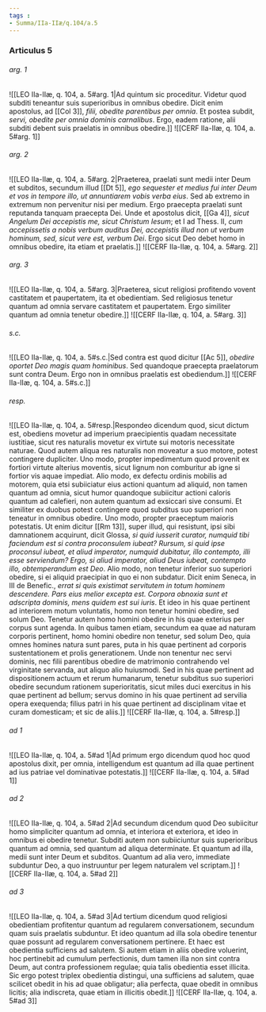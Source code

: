 ```yaml
---
tags : 
- Summa/IIa-IIæ/q.104/a.5
---
```


### Articulus 5

###### arg. 1
![[LEO IIa-IIæ, q. 104, a. 5#arg. 1|Ad quintum sic proceditur. Videtur quod subditi teneantur suis superioribus in omnibus obedire. Dicit enim apostolus, ad [[Col 3]], *filii, obedite parentibus per omnia*. Et postea subdit, *servi, obedite per omnia dominis carnalibus*. Ergo, eadem ratione, alii subditi debent suis praelatis in omnibus obedire.]]
![[CERF IIa-IIæ, q. 104, a. 5#arg. 1]]

###### arg. 2
![[LEO IIa-IIæ, q. 104, a. 5#arg. 2|Praeterea, praelati sunt medii inter Deum et subditos, secundum illud [[Dt 5]], *ego sequester et medius fui inter Deum et vos in tempore illo, ut annuntiarem vobis verba eius*. Sed ab extremo in extremum non pervenitur nisi per medium. Ergo praecepta praelati sunt reputanda tanquam praecepta Dei. Unde et apostolus dicit, [[Ga 4]], *sicut Angelum Dei accepistis me, sicut Christum Iesum*; et I ad Thess. II, *cum accepissetis a nobis verbum auditus Dei, accepistis illud non ut verbum hominum, sed, sicut vere est, verbum Dei*. Ergo sicut Deo debet homo in omnibus obedire, ita etiam et praelatis.]]
![[CERF IIa-IIæ, q. 104, a. 5#arg. 2]]

###### arg. 3
![[LEO IIa-IIæ, q. 104, a. 5#arg. 3|Praeterea, sicut religiosi profitendo vovent castitatem et paupertatem, ita et obedientiam. Sed religiosus tenetur quantum ad omnia servare castitatem et paupertatem. Ergo similiter quantum ad omnia tenetur obedire.]]
![[CERF IIa-IIæ, q. 104, a. 5#arg. 3]]

###### s.c.
![[LEO IIa-IIæ, q. 104, a. 5#s.c.|Sed contra est quod dicitur [[Ac 5]], *obedire oportet Deo magis quam hominibus*. Sed quandoque praecepta praelatorum sunt contra Deum. Ergo non in omnibus praelatis est obediendum.]]
![[CERF IIa-IIæ, q. 104, a. 5#s.c.]]

###### resp.
![[LEO IIa-IIæ, q. 104, a. 5#resp.|Respondeo dicendum quod, sicut dictum est, obediens movetur ad imperium praecipientis quadam necessitate iustitiae, sicut res naturalis movetur ex virtute sui motoris necessitate naturae. Quod autem aliqua res naturalis non moveatur a suo motore, potest contingere dupliciter. Uno modo, propter impedimentum quod provenit ex fortiori virtute alterius moventis, sicut lignum non comburitur ab igne si fortior vis aquae impediat. Alio modo, ex defectu ordinis mobilis ad motorem, quia etsi subiiciatur eius actioni quantum ad aliquid, non tamen quantum ad omnia, sicut humor quandoque subiicitur actioni caloris quantum ad calefieri, non autem quantum ad exsiccari sive consumi. Et similiter ex duobus potest contingere quod subditus suo superiori non teneatur in omnibus obedire. Uno modo, propter praeceptum maioris potestatis. Ut enim dicitur [[Rm 13]], super illud, qui resistunt, ipsi sibi damnationem acquirunt, dicit Glossa, *si quid iusserit curator, numquid tibi faciendum est si contra proconsulem iubeat? Rursum, si quid ipse proconsul iubeat, et aliud imperator, numquid dubitatur, illo contempto, illi esse serviendum? Ergo, si aliud imperator, aliud Deus iubeat, contempto illo, obtemperandum est Deo*. Alio modo, non tenetur inferior suo superiori obedire, si ei aliquid praecipiat in quo ei non subdatur. Dicit enim Seneca, in III de Benefic., *errat si quis existimat servitutem in totum hominem descendere. Pars eius melior excepta est. Corpora obnoxia sunt et adscripta dominis, mens quidem est sui iuris*. Et ideo in his quae pertinent ad interiorem motum voluntatis, homo non tenetur homini obedire, sed solum Deo. Tenetur autem homo homini obedire in his quae exterius per corpus sunt agenda. In quibus tamen etiam, secundum ea quae ad naturam corporis pertinent, homo homini obedire non tenetur, sed solum Deo, quia omnes homines natura sunt pares, puta in his quae pertinent ad corporis sustentationem et prolis generationem. Unde non tenentur nec servi dominis, nec filii parentibus obedire de matrimonio contrahendo vel virginitate servanda, aut aliquo alio huiusmodi. Sed in his quae pertinent ad dispositionem actuum et rerum humanarum, tenetur subditus suo superiori obedire secundum rationem superioritatis, sicut miles duci exercitus in his quae pertinent ad bellum; servus domino in his quae pertinent ad servilia opera exequenda; filius patri in his quae pertinent ad disciplinam vitae et curam domesticam; et sic de aliis.]]
![[CERF IIa-IIæ, q. 104, a. 5#resp.]]

###### ad 1
![[LEO IIa-IIæ, q. 104, a. 5#ad 1|Ad primum ergo dicendum quod hoc quod apostolus dixit, per omnia, intelligendum est quantum ad illa quae pertinent ad ius patriae vel dominativae potestatis.]]
![[CERF IIa-IIæ, q. 104, a. 5#ad 1]]

###### ad 2
![[LEO IIa-IIæ, q. 104, a. 5#ad 2|Ad secundum dicendum quod Deo subiicitur homo simpliciter quantum ad omnia, et interiora et exteriora, et ideo in omnibus ei obedire tenetur. Subditi autem non subiiciuntur suis superioribus quantum ad omnia, sed quantum ad aliqua determinate. Et quantum ad illa, medii sunt inter Deum et subditos. Quantum ad alia vero, immediate subduntur Deo, a quo instruuntur per legem naturalem vel scriptam.]]
![[CERF IIa-IIæ, q. 104, a. 5#ad 2]]

###### ad 3
![[LEO IIa-IIæ, q. 104, a. 5#ad 3|Ad tertium dicendum quod religiosi obedientiam profitentur quantum ad regularem conversationem, secundum quam suis praelatis subduntur. Et ideo quantum ad illa sola obedire tenentur quae possunt ad regularem conversationem pertinere. Et haec est obedientia sufficiens ad salutem. Si autem etiam in aliis obedire voluerint, hoc pertinebit ad cumulum perfectionis, dum tamen illa non sint contra Deum, aut contra professionem regulae; quia talis obedientia esset illicita. Sic ergo potest triplex obedientia distingui, una sufficiens ad salutem, quae scilicet obedit in his ad quae obligatur; alia perfecta, quae obedit in omnibus licitis; alia indiscreta, quae etiam in illicitis obedit.]]
![[CERF IIa-IIæ, q. 104, a. 5#ad 3]]

